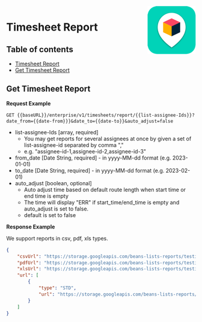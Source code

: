 

<img src="../assets/images/beans-128x128.png" align="right" />

# Timesheet Report


## Table of contents
- [Timesheet Report](#timesheet-report)
 - [Get Timesheet Report](#get-timesheet-report)

## Get Timesheet Report

**Request Example**

```
GET {{baseURL}}/enterprise/v1/timesheets/report/{{list-assignee-Ids}}?date_from={{date-from}}}&date_to={{date-to}}&auto_adjust=false
```
- list-assignee-Ids [array, required] 
  - You may get reports for several assignees at once by given a set of list-assignee-id separated by comma ","
  - e.g. "assignee-id-1,assignee-id-2,assignee-id-3"
- from_date [Date String, required] - in yyyy-MM-dd format (e.g. 2023-01-01)
- to_date [Date String, required] - in yyyy-MM-dd format (e.g. 2023-02-01)
- auto_adjust [boolean, optional] 
  - Auto adjust time based on default route length when start time or end time is empty
  - The time will display "ERR" if start_time/end_time is empty and auto_adjust is set to false.
  - default is set to false


**Response Example**

We support reports in csv, pdf, xls types.

```json
{
    "csvUrl": "https://storage.googleapis.com/beans-lists-reports/testing/Timecard 2022-06-01 to 2022-12-31 - 90a68.csv",
    "pdfUrl": "https://storage.googleapis.com/beans-lists-reports/testing/Timecard 2022-06-01 to 2022-12-31 - 90a68.pdf",
    "xlsUrl": "https://storage.googleapis.com/beans-lists-reports/testing/Timecard 2022-06-01 to 2022-12-31 - 90a68.xls",
    "url": [
        {
            "type": "STD",
            "url": "https://storage.googleapis.com/beans-lists-reports/testing/Timecard 2022-06-01 to 2022-12-31 - 90a68-stdformat.csv"
        }
    ]
}
```